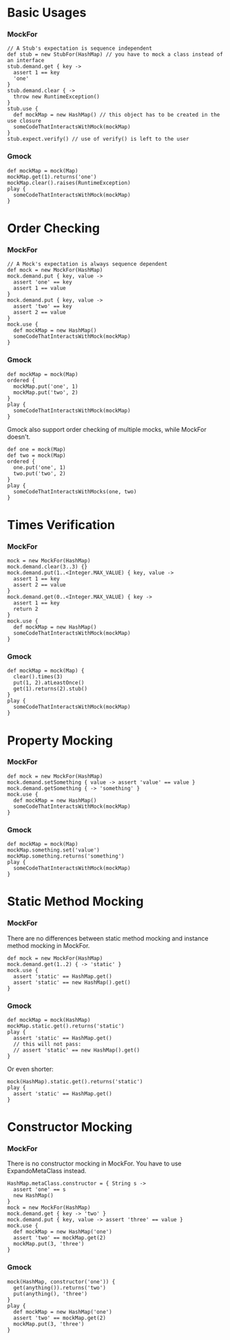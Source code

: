 # Basic Usages #

### MockFor ###
```
// A Stub's expectation is sequence independent
def stub = new StubFor(HashMap) // you have to mock a class instead of an interface
stub.demand.get { key ->
  assert 1 == key
  'one'
}
stub.demand.clear { ->
  throw new RuntimeException()
}
stub.use {
  def mockMap = new HashMap() // this object has to be created in the use closure
  someCodeThatInteractsWithMock(mockMap)
}
stub.expect.verify() // use of verify() is left to the user
```

### Gmock ###
```
def mockMap = mock(Map)
mockMap.get(1).returns('one')
mockMap.clear().raises(RuntimeException)
play {
  someCodeThatInteractsWithMock(mockMap)
}
```


# Order Checking #

### MockFor ###
```
// A Mock's expectation is always sequence dependent
def mock = new MockFor(HashMap)
mock.demand.put { key, value ->
  assert 'one' == key
  assert 1 == value
}
mock.demand.put { key, value ->
  assert 'two' == key
  assert 2 == value
}
mock.use {
  def mockMap = new HashMap()
  someCodeThatInteractsWithMock(mockMap)
}
```

### Gmock ###
```
def mockMap = mock(Map)
ordered {
  mockMap.put('one', 1)
  mockMap.put('two', 2)
}
play {
  someCodeThatInteractsWithMock(mockMap)
}
```
Gmock also support order checking of multiple mocks, while MockFor doesn't.
```
def one = mock(Map)
def two = mock(Map)
ordered {
  one.put('one', 1)
  two.put('two', 2)
}
play {
  someCodeThatInteractsWithMocks(one, two)
}
```


# Times Verification #

### MockFor ###
```
mock = new MockFor(HashMap)
mock.demand.clear(3..3) {}
mock.demand.put(1..<Integer.MAX_VALUE) { key, value ->
  assert 1 == key
  assert 2 == value
}
mock.demand.get(0..<Integer.MAX_VALUE) { key ->
  assert 1 == key
  return 2
}
mock.use {
  def mockMap = new HashMap()
  someCodeThatInteractsWithMock(mockMap)
}
```

### Gmock ###
```
def mockMap = mock(Map) {
  clear().times(3)
  put(1, 2).atLeastOnce()
  get(1).returns(2).stub()
}
play {
  someCodeThatInteractsWithMock(mockMap)
}
```


# Property Mocking #

### MockFor ###
```
def mock = new MockFor(HashMap)
mock.demand.setSomething { value -> assert 'value' == value }
mock.demand.getSomething { -> 'something' }
mock.use {
  def mockMap = new HashMap()
  someCodeThatInteractsWithMock(mockMap)
}
```

### Gmock ###
```
def mockMap = mock(Map)
mockMap.something.set('value')
mockMap.something.returns('something')
play {
  someCodeThatInteractsWithMock(mockMap)
}
```


# Static Method Mocking #

### MockFor ###
There are no differences between static method mocking and instance method mocking in MockFor.
```
def mock = new MockFor(HashMap)
mock.demand.get(1..2) { -> 'static' }
mock.use {
  assert 'static' == HashMap.get()
  assert 'static' == new HashMap().get()
}
```

### Gmock ###
```
def mockMap = mock(HashMap)
mockMap.static.get().returns('static')
play {
  assert 'static' == HashMap.get()
  // this will not pass:
  // assert 'static' == new HashMap().get()
}
```
Or even shorter:
```
mock(HashMap).static.get().returns('static')
play {
  assert 'static' == HashMap.get()
}
```


# Constructor Mocking #

### MockFor ###
There is no constructor mocking in MockFor. You have to use ExpandoMetaClass instead.
```
HashMap.metaClass.constructor = { String s ->
  assert 'one' == s
  new HashMap()
}
mock = new MockFor(HashMap)
mock.demand.get { key -> 'two' }
mock.demand.put { key, value -> assert 'three' == value }
mock.use {
  def mockMap = new HashMap('one')
  assert 'two' == mockMap.get(2)
  mockMap.put(3, 'three')
}
```

### Gmock ###
```
mock(HashMap, constructor('one')) {
  get(anything()).returns('two')
  put(anything(), 'three')
}
play {
  def mockMap = new HashMap('one')
  assert 'two' == mockMap.get(2)
  mockMap.put(3, 'three')
}
```